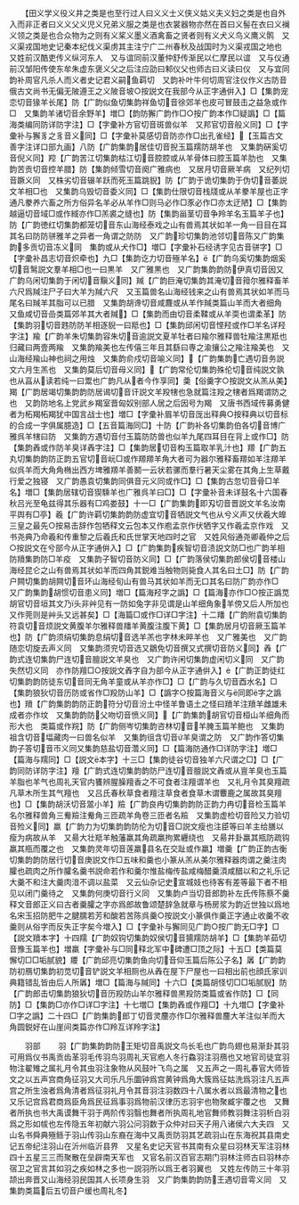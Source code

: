<!-- { "loadSidebar": true } -->
　　【田义学义役义井之类是也至行过人曰义义士义侠义姑义夫义妇之类是也自外入而非正者曰义义父义児义兄弟义服之类是也衣裳器物亦然在首曰义髻在衣曰义襕义领之类是也合众物为之则有义桨义墨义酒禽畜之贤者则有义犬义鸟义鹰义鹘　又义渠戎国地史记秦本纪伐义渠虏其主注宁广二州春秋及战国时为义渠戎国之地也　又姓前汉酷吏传义纵河东人　又与谊同前汉董仲舒传渐民以仁摩民以谊　又与仪通前汉邹阳传使东牟朱虚东褒义父之后注应劭曰邾仪父也师古曰义读曰仪　又与宜同韵补周官凡杀人而义者史记君义嗣鱼羁切　又韵补叶牛何切周官注仪作义古防音俄古文尚书无偏无陂遵王之义陂音坡○按説文在我部今从正字通倂入】□【集韵宠恋切音猭羊长尾】防【广韵似鱼切集韵祥鱼切音徐郊羊也皮可冒鼓击之益急或作□　又集韵羊诸切音余野羊】増□【韵防獬广韵作□○按广韵本作□疑譌】□【篇海类编同防详防字注】□【字彚补方官切音斑兽似羊　又邦官切音般义同】□【字彚补与獬豸之豸音义同】□【字彚补莫感切音防亦作□出孔雀经】【玉篇古文善字注详口部九画】八防【广韵集韵居佳切音掜玉篇羺防胡羊也　又集韵硏奚切音倪义同】羫【广韵苦江切集韵枯江切音腔腔或从羊骨体曰腔玉篇羊肋也　又集韵苦贡切音控羊腊】防【集韵倾雪切音阕广雅病也　又居月切音厥羊病　又纪列切音蹶义同　又株劣切音辍羊跃而死玉篇跳貎】防【广韵于诡切集韵于伪切音萎説文羊相□也　又集韵乌毁切音委义同】□【集韵仕限切音栈牋或从羊豢羊屋也正字通凡豢养六畜之所方俗异名羊必从羊作□则马必作□豕必作□亦太迂陋】□【集韵越逼切音域□或作緎亦作□羔裘之缝也】防【集韵甾茎切音争羚羊名玉篇羊子也】防【广韵徳红切集韵都笼切音东山海经泰戏之山有兽焉其状如羊一角一目目在耳其名曰防防骈雅羊之异者一角谓之防防　又广韵珍切集韵池邻切音陈又广韵集韵多贡切音冻义同　集韵或从犬作□】増□【字彚补石经诱字见古音骈字】□【字彚补昌志切音炽牵也】九□【集韵讫力切音殛羊名】【广韵乌奚切集韵烟奚切音鹥説文羣羊相□也一曰黒羊　又广雅黒也　又广韵集韵韵防伊真切音因又广韵乌闲切集韵于闲切音黰义同】羬【广韵巨淹切集韵其淹切音箝尔雅释畜羊六尺爲羬注尸子曰大羊为羬六尺　又玉篇兽名山海经钱来之山有兽焉其状如羊而马尾名曰羬羊其脂可以已腊　又集韵胡谗切音咸麙或从羊作羬类篇山羊而大者细角　又鱼咸切音嵒类篇郊羊其大者羬】□【集韵而由切音柔鞣或从羊耎也谓柔革】防【集韵羽切音韪防防羊相逐貎一曰羝也】□【集韵邱闲切音悭羟或作□羊名详羟字注】羭【广韵羊朱切集韵容朱切音逾説文夏羊牡者曰羭尔雅释兽牡羭注黒羝也归藏曰两壹两羭　又集韵羭美也左传僖三年且其繇曰専之渝攘公之羭注羭美也　又山海经羭山神也祠之用烛　又集韵俞戍切音喻义同】【广韵集韵亡遇切音务説文六月生羔也　又集韵莫后切音母义同】【广韵常伦切集韵殊伦切音纯説文孰也从亯从读若纯一曰鬻也广韵凡从者今作享同】羮【俗羹字○按説文从羔从美】羯【广韵居竭切集韵韵防居谒切音讦説文羊羖犗也急就篇注羖之犗者爲羯谓防之也　又韵防地名上党武乡羯室晋匈奴别部人居之后因号为羯　又唐书西域传募勇健者为柘羯柘羯犹中国言战士也】増□【字彚补眉羊切音厐出释典○按释典以切音标的合成一字俱属臆造】□【五音篇海同□】十防【广韵补各切集韵伯各切音博广雅呉羊犗曰防　又集韵方遇切音付玉篇防防兽也似羊九尾四耳目在背上或作□】防【集韵羴或作防羊臭详羴字注】□【集韵居切音构玉篇取羊乳汁也】羱【广韵五丸切集韵韵防正韵五官切音岏□或作羱羱羊角大者可为器尔雅释畜羱如羊注羱羊似呉羊而大角角椭出西方埤雅羱羊善鬭一云状若骡而羣行暑天尘雾在其角上生草戴行爱之独寝　又广韵愚袁切集韵同俱音元义同或作□】□【集韵古忽切音骨□羊名】増□【集韵居辖切音猰騬羊也广雅呉羊曰□】□【字彚补音未详鼓名十六国春秋吕光至龟兹得其乐器有□鸡娄鼓】十一□【广韵集韵即刄切音晋説文羊名汝南平舆有□亭】羲【广韵许羁切集韵韵防虚宜切音牺説文气也从兮义声又伏羲大皥三皇之最先○按易击辞作包牺释文云包本又作庖孟京作伏牺字又作羲孟京作戏　又书尧典乃命羲和传重黎之后羲氏和氏世掌天地四时之官　又姓风俗通尧卿羲仲之后○按説文在兮部今从正字通倂入】□【广韵集韵疾智切音渍説文防□也广韵羊相防羵集韵防□羊疫　又集韵子智切音防义同】□【广韵落侯切集韵郎侯切音楼山海经昆仑之山有兽焉其状如羊而四角其鋭难当触物则毙食人其名曰土□】防【广韵户闗切集韵胡闗切音环山海经旬山有兽马其状如羊而无口其名曰防广韵亦作□　又广韵集韵胡惯切音患义同】増□【篇海羟字之譌】□【篇海亦作□○按正譌苋胡官切音垣其文乃头非艸见有一防如兔字非见谓是山羊细角象羊傍又后人所加也又作莞则是艸头又远甚矣】□【海篇□或作□详□字注】十二羳【广韵附袁切集韵符袁切音烦説文黄腹羊尔雅释兽羳羊黄腹注腹下黄】□【集韵居月切音厥玉篇羊也】防【广韵须绢切集韵息绢切音选羊羔也字林未晬羊也　又广雅美也　又广韵随恋切旋去声义同　又集韵须兖切音选又鶵免切音撰又式撰切音防义同】羴【广韵式连切集韵尸连切音膻説文羊臭也　又广韵许闲切集韵虚闲切义同　又广韵失然切义同　亦作防羶□○按説文羴字自为部今从正字通倂入】【广韵正韵徒红切集韵韵防徒东切音同无角羊童或从羊亦作□】□【广韵与久切音酉水名】□【集韵狼狄切音历防或省作□羖防山羊】□【譌字○按篇海音义与同即字之譌也】羵【广韵集韵韵防正韵符分切音汾土中怪羊鲁语土之怪曰羵羊注羵羊雌雄未成者亦作坟　又集韵韵防父吻切音愤义同】【广韵集韵胡官切音桓山羊细角而形大也　类篇或作羦】防【广韵侧岑切集韵咨林切音羊腌玉篇羊鲍也　又集韵祖含切音堛藏肉一曰兽名似羊　又集韵徂含切音羊臭谓之防　又广韵作答切集韵子答切音帀义同又集韵慈盐切音濳义同】□【篇海防通作□详防字注】増□【篇海与羺同】□【説文本字】十三□【集韵徒谷切音独羊六尺谓之□】□【广韵同防详防字注】羶【广韵式连切集韵韵防尸连切音膻説文羴或从亶羊臭也玉篇羊脂也羊气也周礼天官内饔辨腥臊羶香之不可食者注羶谓羊也　又礼月令其臭羶疏凡草木所生其气羶也　又吕氏春秋草食者羶注草食者食草木谓麞鹿之属故其臭羶也】□【集韵胡沃切音翯小羊】羷【广韵良冉切集韵韵防正韵力冉切音检玉篇羊名尔雅释兽角三觠羷注觠角三匝疏羊角卷三匝者名羷　又集韵虚检切音险又力验切音殓义同】羸【广韵力为切集韵韵防伦为切音□説文瘦也注臣等曰羊主给膳以瘦为病故从羊　又昜大壮羝羊触藩羸其角疏羸拘累纒绕也　又昜井卦羸其瓶防疏钩羸其瓶而覆之也　又集韵灵年切音莲羸县名在交趾或作羸】増羹【广韵正韵古衡切集韵韵防居行切音庚説文作□五味和羹也小篆从羔从美尔雅释器肉谓之羹注肉臛也疏肉之所作臛名羹书説命若作和羹尔惟盐梅传盐咸梅醋羹湏咸醋以和之礼乐记大羹不和注大羹肉湆不调以盐菜　又云仙杂记史宣城妓也待客有差等最下者不相见以闭门羹待之　又集韵何庚切音行义同　又集韵卢当切音郎韵补左氏传陈蔡不羹释文音郎正义曰古者羹臛之字亦爲郎故鲁颂楚辞急就章与杨房浆为韵近世独以爲地名宋玉招防肥牛之腱臑若芳和酸若苦陈呉羹○按説文小篆俱作羹正字通止收羹不收羹则从俗字而反失正字矣今増入】□【字彚补与獬同见广韵○按广韵无□字】□【説文羵本字】十四羺【广韵奴钩切集韵奴侯切音獳羺防胡羊】□【集韵羊茹切音豫玉篇羊也】増羸【字彚补与□同释北军中碑遭□顶之际】十五□【类篇莫懈切□□垢腻貌】羻【广韵邱亮切集韵鱼向切音仰玉篇后陈公子名】羼【广韵韵防初鴈切集韵初苋切音铲説文羊相厕也从羴在屋下尸屋也一曰相出前也顔氏家训典籍错乱皆由后人所羼】増□【篇海与羬同】十六□【类篇胡怪切□□垢腻貎】防【广韵郎击切集韵狼狄切音历羖防山羊尔雅释兽黒羖防类篇或省作防】□【同防】□【集韵□亦作□详□字注】十七増□【集韵羴或作羶□】十九増□【字彚补□字之譌】二十四□【广韵集韵郎丁切音灵麢亦作□尔雅释兽麢大羊注似羊而大角圆鋭好在山崖间类篇亦作□羚互详羚字注】

　　羽部
　　羽【广韵集韵韵防王矩切音禹説文鸟长毛也广韵鸟翅也易渐卦其羽可用爲仪书禹贡齿革羽毛传羽鸟羽周礼天官庖人冬行鱻羽注羽鴈也又地官司徒宜羽物注翟雉之属礼月令其虫羽注象物从风鼓叶飞鸟之属　又五声之一周礼春官大师皆文之以五声宫商角征羽又大司乐凡乐圜钟爲宫黄钟爲角大簇爲征姑洗爲羽注凡五声宫之所生浊者爲角清者爲征羽礼月令其音羽注羽数四十八属水者以爲最清物之也又乐记宫爲君商爲臣角爲民征爲事羽爲物前汉律历志羽宇也物聚臧宇覆之也　又舞者所执也书大禹谟舞干羽于两阶传羽翳也舞者所执周礼地官舞师教羽舞注羽析白羽爲之形如帗也左传隐五年初献六羽公问羽数于众仲对曰天子用八诸侯六大夫四　又山名书舜典殛鲧于羽山传羽山东裔在海中又禹贡防羽其艺疏羽山在东海祝其县南史记五帝纪注羽山在沂州临沂县界　又星名史记天官书其南有众星曰羽林天军注羽林四十五星三三而聚散在垒辟南天军也　又官名前汉百官志期门羽林注师古曰羽林亦宿卫之官言其如羽之疾如林之多也一説羽所以爲王者羽翼也　又姓左传防三十年羽颉出奔晋又山海经羽民国其人长项身生羽　又广韵集韵韵防王遇切音雩义同　又集韵类篇后五切音户缓也周礼冬】
